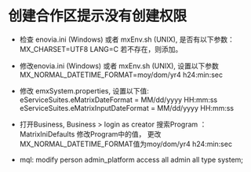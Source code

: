# 创建合作区提示没有创建权限

- 检查 enovia.ini (Windows) 或者 mxEnv.sh (UNIX), 是否有以下参数：
    MX_CHARSET=UTF8 
    LANG=C 
  若不存在，则添加。

- 修改enovia.ini (Windows) 或者 mxEnv.sh (UNIX), 设置以下参数
    MX_NORMAL_DATETIME_FORMAT=moy/dom/yr4 h24:min:sec

- 修改 emxSystem.properties, 设置以下值: 
    eServiceSuites.eMatrixDateFormat = MM/dd/yyyy HH:mm:ss 
    eServiceSuites.eMatrixInputDateFormat = MM/dd/yyyy HH:mm:ss 

- 打开Business,  Business > login as creator
    搜索Program ： MatrixIniDefaults
    修改Program中的值， 
    更改 MX_NORMAL_DATETIME_FORMAT值为moy/dom/yr4 h24:min:sec 

- mql:
    modify person admin_platform access all admin all type system;